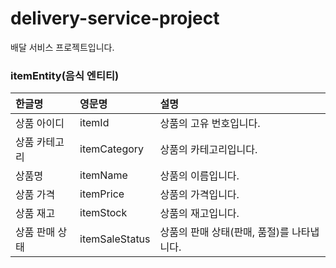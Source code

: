 # delivery-service-project 
배달 서비스 프로젝트입니다.

### itemEntity(음식 엔티티)
| 한글명      | 영문명            | 설명                        |
|:---------|:---------------|:--------------------------|
| 상품 아이디   | itemId         | 상품의 고유 번호입니다.             |
| 상품 카테고리  | itemCategory   | 상품의 카테고리입니다.              |
| 상품명      | itemName       | 상품의 이름입니다.                |
| 상품 가격    | itemPrice      | 상품의 가격입니다.                |
| 상품 재고    | itemStock      | 상품의 재고입니다.                |
| 상품 판매 상태 | itemSaleStatus | 상품의 판매 상태(판매, 품절)를 나타냅니다. |
